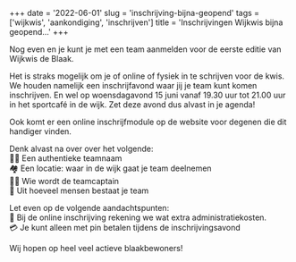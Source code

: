 +++
date = '2022-06-01'
slug = 'inschrijving-bijna-geopend'
tags = ['wijkwis', 'aankondiging', 'inschrijven']
title = 'Inschrijvingen Wijkwis bijna geopend...'
+++

Nog even en je kunt je met een team aanmelden voor de eerste editie van Wijkwis de Blaak.

Het is straks mogelijk om je of online of fysiek in te schrijven voor de kwis. 
We houden namelijk een inschrijfavond waar jij je team kunt komen inschrijven. 
En wel op woensdagavond 15 juni vanaf 19.30 uur tot 21.00 uur in het sportcafé in de wijk. 
Zet deze avond dus alvast in je agenda!

Ook komt er een online inschrijfmodule op de website voor degenen die dit handiger vinden.

Denk alvast na over over het volgende:\
👯‍♀️ Een authentieke teamnaam\
🏘 Een locatie: waar in de wijk gaat je team deelnemen\
💁🏼 Wie wordt de teamcaptain\
👫 Uit hoeveel mensen bestaat je team

Let even op de volgende aandachtspunten:\
🏦 Bij de online inschrijving rekening we wat extra administratiekosten.\
💳 Je kunt alleen met pin betalen tijdens de inschrijvingsavond

Wij hopen op heel veel actieve  blaakbewoners!